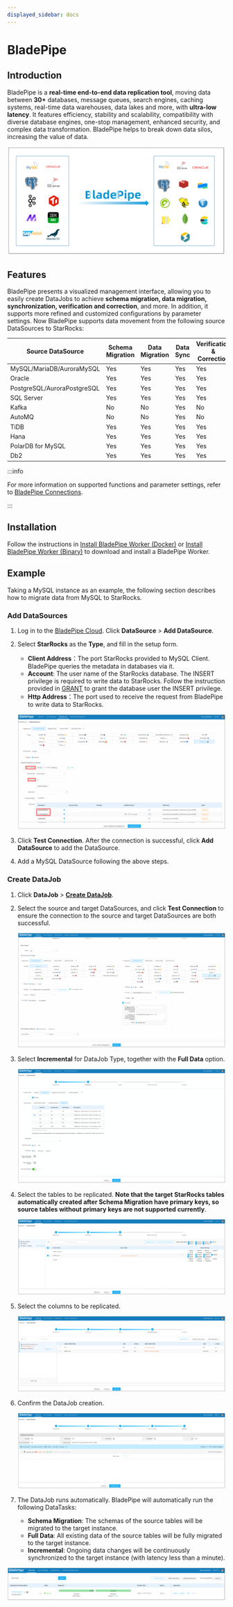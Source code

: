 ```yaml
---
displayed_sidebar: docs
---
```


# BladePipe

## Introduction

BladePipe is a **real-time end-to-end data replication tool**, moving data between **30+** databases, message queues, search engines, caching systems, real-time data warehouses, data lakes and more, with **ultra-low latency**. It features efficiency, stability and scalability, compatibility with diverse database engines, one-stop management, enhanced security, and complex data transformation. BladePipe helps to break down data silos, increasing the value of data.

![image.png](../../_assets/3.11-1.png)


## Features

BladePipe presents a visualized management interface, allowing you to easily create DataJobs to achieve **schema migration, data migration, synchronization, verification and correction**, and more. In addition, it supports more refined and customized configurations by parameter settings. Now BladePipe supports data movement from the following source DataSources to StarRocks:

| Source DataSource           | Schema Migration | Data Migration | Data Sync | Verification & Correction |
| --------------------------- | ---------------- | -------------- | --------- | ------------------------- |
| MySQL/MariaDB/AuroraMySQL   | Yes              | Yes            | Yes       | Yes                       |
| Oracle                      | Yes              | Yes            | Yes       | Yes                       |
| PostgreSQL/AuroraPostgreSQL | Yes              | Yes            | Yes       | Yes                       |
| SQL Server                  | Yes              | Yes            | Yes       | Yes                       |
| Kafka                       | No               | No             | Yes       | No                        |
| AutoMQ                      | No               | No             | Yes       | No                        |
| TiDB                        | Yes              | Yes            | Yes       | Yes                       |
| Hana                        | Yes              | Yes            | Yes       | Yes                       |
| PolarDB for MySQL           | Yes              | Yes            | Yes       | Yes                       |
| Db2                         | Yes              | Yes            | Yes       | Yes                       |

:::info

For more information on supported functions and parameter settings, refer to [BladePipe Connections](https://doc.bladepipe.com/dataMigrationAndSync/connection/mysql2?target=StarRocks).

:::

## Installation

Follow the instructions in [Install BladePipe Worker (Docker)](https://doc.bladepipe.com/productOP/docker/install_worker_docker) or [Install BladePipe Worker (Binary)](https://doc.bladepipe.com/productOP/binary/install_worker_binary) to download and install a BladePipe Worker.

## Example

Taking a MySQL instance as an example, the following section describes how to migrate data from MySQL to StarRocks.

### Add DataSources

1. Log in to the [BladePipe Cloud](https://cloud.bladepipe.com/). Click **DataSource** > **Add DataSource**.
2. Select **StarRocks** as the **Type**, and fill in the setup form.
   - **Client Address**：The port StarRocks provided to MySQL Client. BladePipe queries the metadata in databases via it. 
   - **Account**: The user name of the StarRocks database. The INSERT privilege is required to write data to StarRocks. Follow the instruction provided in [GRANT](../../sql-reference/sql-statements/account-management/GRANT.md) to grant the database user the INSERT privilege.
   - **Http Address**：The port used to receive the request from BladePipe to write data to StarRocks.

   ![image.png](../../_assets/3.11-2.png)

3. Click **Test Connection**. After the connection is successful, click **Add DataSource** to add the DataSource.
4. Add a MySQL DataSource following the above steps.

### Create DataJob

1. Click **DataJob** > [**Create DataJob**](https://doc.bladepipe.com/operation/job_manage/create_job/create_full_incre_task).

2. Select the source and target DataSources, and click **Test Connection** to ensure the connection to the source and target DataSources are both successful.

   ![image.png](../../_assets/3.11-3.png)

3. Select **Incremental** for DataJob Type, together with the **Full Data** option.

   ![image.png](../../_assets/3.11-4.png)

4. Select the tables to be replicated. **Note that the target StarRocks tables automatically created after Schema Migration have primary keys, so source tables without primary keys are not supported currently**.

   ![image.png](../../_assets/3.11-5.png)

5. Select the columns to be replicated.

   ![image.png](../../_assets/3.11-6.png)

6. Confirm the DataJob creation.

   ![image.png](../../_assets/3.11-7.png)

7. The DataJob runs automatically. BladePipe will automatically run the following DataTasks:
   - **Schema Migration**: The schemas of the source tables will be migrated to the target instance.
   - **Full Data**: All existing data of the source tables will be fully migrated to the target instance.
   - **Incremental**: Ongoing data changes will be continuously synchronized to the target instance (with latency less than a minute).

![image.png](../../_assets/3.11-8.png)

